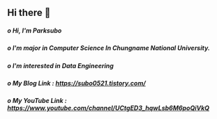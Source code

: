 ## Hi there 👋

##### o Hi, I'm Parksubo
##### o I'm major in Computer Science In Chungname National University.
##### o I'm interested in Data Engineering

##### o My Blog Link : https://subo0521.tistory.com/

##### o My YouTube Link : https://www.youtube.com/channel/UCtgED3_hqwLsb6M6poQiVkQ

<!--
**parksubo/parksubo** is a ✨ _special_ ✨ repository because its `README.md` (this file) appears on your GitHub profile.

Here are some ideas to get you started:

- 🔭 I’m currently working on ...
- 🌱 I’m currently learning ...
- 👯 I’m looking to collaborate on ...
- 🤔 I’m looking for help with ...
- 💬 Ask me about ...
- 📫 How to reach me: ...
- 😄 Pronouns: ...
- ⚡ Fun fact: ...
-->
